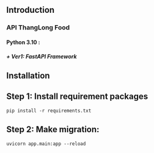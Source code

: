 ## Introduction
### API ThangLong Food
#### Python 3.10 :
##### + Ver1: FastAPI Framework

## Installation
## Step 1: Install requirement packages
```
pip install -r requirements.txt
```

## Step 2: Make migration:
```
uvicorn app.main:app --reload
